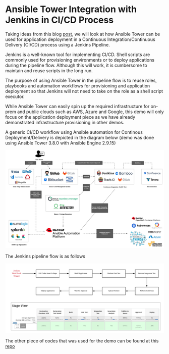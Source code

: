 # Ansible Tower Integration with Jenkins in CI/CD Process

Taking ideas from this blog [post](https://www.redhat.com/en/blog/integrating-ansible-jenkins-cicd-process), we will look at how Ansible Tower can be used for application deployment in a Continuous Integration/Continuous Delivery (CI/CD) process using a Jenkins Pipeline.

Jenkins is a well-known tool for implementing CI/CD. Shell scripts are commonly used for provisioning environments or to deploy applications during the pipeline flow. Although this will work, it is cumbersome to maintain and reuse scripts in the long run.

The purpose of using Ansible Tower in the pipeline flow is to reuse roles, playbooks and automation workflows for provisioning and application deployment so that Jenkins will not need to take on the role as a shell script executor.

While Ansible Tower can easily spin up the required infrastructure for on-prem and public clouds such as AWS, Azure and Google, this demo will only focus on the application deployment piece as we have already demonstrated infrastructure provisioning in other demos.

A generic CI/CD workflow using Ansible automation for Continous Deployment/Delivery is depicted in the diagram below (demo was done using Ansible Tower 3.8.0 with Ansible Engine 2.9.15)

![AnsibleJenkinsCICD](./images/ansible_jenkins_cicd.png)

The Jenkins pipeline flow is as follows

![AnsibleJenkinsPipeline](./images/ansible_jenkins_pipeline.png)

The other piece of codes that was used for the demo can be found at this [repo](https://github.com/eanylin/test-quarkus)
